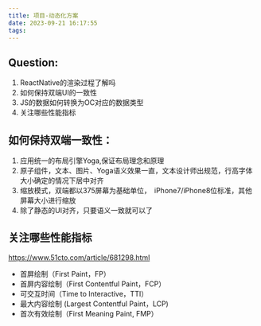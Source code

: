 ```yaml
---
title: 项目-动态化方案
date: 2023-09-21 16:17:55
tags:
---
```


## Question:

1. ReactNative的渲染过程了解吗
2. 如何保持双端UI的一致性
3. JS的数据如何转换为OC对应的数据类型
4. 关注哪些性能指标

## 如何保持双端一致性：

1. 应用统一的布局引擎Yoga,保证布局理念和原理
2. 原子组件，文本、图片、Yoga语义效果一直，文本设计师出规范，行高字体大小确定的情况下居中对齐
3. 缩放模式，双端都以375屏幕为基础单位，　iPhone7/iPhone8位标准，其他屏幕大小进行缩放
4. 除了静态的UI对齐，只要语义一致就可以了


## 关注哪些性能指标

https://www.51cto.com/article/681298.html

*  首屏绘制（First Paint，FP）
* 首屏内容绘制（First Contentful Paint，FCP）
* 可交互时间（Time to Interactive，TTI）
* 最大内容绘制 (Largest Contentful Paint，LCP)
* 首次有效绘制（First Meaning Paint, FMP）

